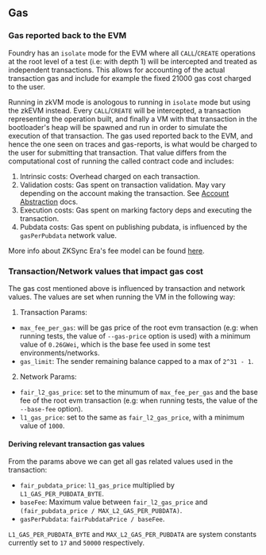 ## Gas

### Gas reported back to the EVM
Foundry has an `isolate` mode for the EVM where all `CALL`/`CREATE` operations at the root level of a test (i.e: with depth 1) will be intercepted and treated as independent transactions. This allows for accounting of the actual transaction gas and include for example the fixed 21000 gas cost charged to the user.

Running in zkVM mode is anologous to running in `isolate` mode but using the zkEVM instead. Every `CALL`/`CREATE` will be intercepted, a transaction representing the operation built, and finally a VM with that transaction in the bootloader's heap will be spawned and run in order to simulate the execution of that transaction. The gas used reported back to the EVM, and hence the one seen on traces and gas-reports, is what would be charged to the user for submitting that transaction. That value differs from the computational cost of running the called contract code and includes: 

  1. Intrinsic costs: Overhead charged on each transaction.
  2. Validation costs: Gas spent on transaction validation. May vary depending on the account making the transaction. See [Account Abstraction](https://docs.zksync.io/build/developer-reference/account-abstraction) docs.
  3. Execution costs: Gas spent on marking factory deps and executing the transaction.
  4. Pubdata costs: Gas spent on publishing pubdata, is influenced by the `gasPerPubdata` network value.

More info about ZKSync Era's fee model can be found [here](https://docs.zksync.io/build/developer-reference/fee-model).

### Transaction/Network values that impact gas cost
The gas cost mentioned above is influenced by transaction and network values. The values are set when running the VM in the following way:

1. Transaction Params:

* `max_fee_per_gas`: will be gas price of the root evm transaction (e.g: when running tests, the value of `--gas-price` option is used) with a minimum value of `0.26GWei`, which is the base fee used in some test environments/networks.
* `gas_limit`: The sender remaining balance capped to a max of `2^31 - 1`.

2. Network Params:

* `fair_l2_gas_price`: set to the minumum of `max_fee_per_gas` and the base fee of the root evm transaction (e.g: when running tests, the value of the `--base-fee` option).
* `l1_gas_price`: set to the same as `fair_l2_gas_price`, with a minimum value of `1000`.

#### Deriving relevant transaction gas values

From the params above we can get all gas related values used in the transaction:

* `fair_pubdata_price`: `l1_gas_price` multiplied by `L1_GAS_PER_PUBDATA_BYTE`. 
* `baseFee`: Maximum value between `fair_l2_gas_price` and `(fair_pubdata_price / MAX_L2_GAS_PER_PUBDATA)`.
* `gasPerPubdata`: `fairPubdataPrice / baseFee`.

`L1_GAS_PER_PUBDATA_BYTE` and `MAX_L2_GAS_PER_PUBDATA` are system constants currently set to `17` and `50000` respectively.
